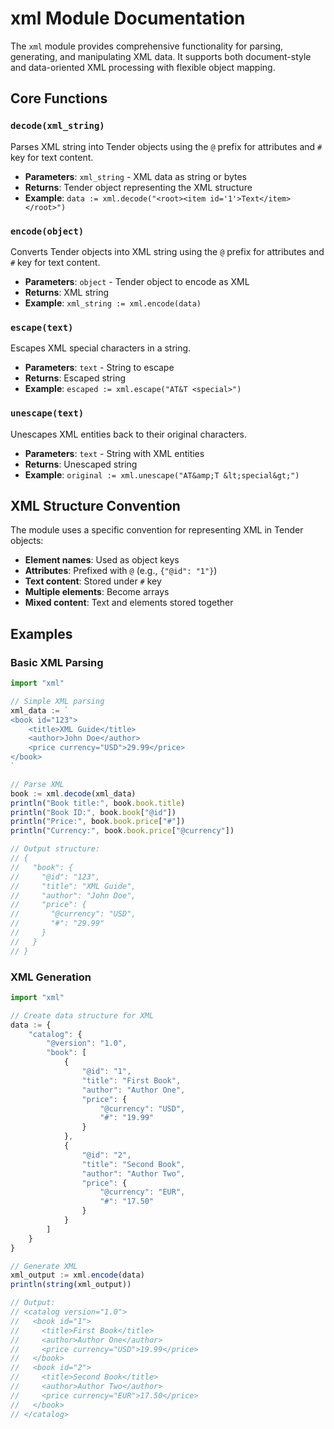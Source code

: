 # xml Module Documentation

The `xml` module provides comprehensive functionality for parsing, generating, and manipulating XML data. It supports both document-style and data-oriented XML processing with flexible object mapping.

## Core Functions

### `decode(xml_string)`
Parses XML string into Tender objects using the `@` prefix for attributes and `#` key for text content.
- **Parameters**: `xml_string` - XML data as string or bytes
- **Returns**: Tender object representing the XML structure
- **Example**: `data := xml.decode("<root><item id='1'>Text</item></root>")`

### `encode(object)`
Converts Tender objects into XML string using the `@` prefix for attributes and `#` key for text content.
- **Parameters**: `object` - Tender object to encode as XML
- **Returns**: XML string
- **Example**: `xml_string := xml.encode(data)`

### `escape(text)`
Escapes XML special characters in a string.
- **Parameters**: `text` - String to escape
- **Returns**: Escaped string
- **Example**: `escaped := xml.escape("AT&T <special>")`

### `unescape(text)`
Unescapes XML entities back to their original characters.
- **Parameters**: `text` - String with XML entities
- **Returns**: Unescaped string
- **Example**: `original := xml.unescape("AT&amp;T &lt;special&gt;")`

## XML Structure Convention

The module uses a specific convention for representing XML in Tender objects:

- **Element names**: Used as object keys
- **Attributes**: Prefixed with `@` (e.g., `{"@id": "1"}`)
- **Text content**: Stored under `#` key
- **Multiple elements**: Become arrays
- **Mixed content**: Text and elements stored together

## Examples

### Basic XML Parsing

```javascript
import "xml"

// Simple XML parsing
xml_data := `
<book id="123">
    <title>XML Guide</title>
    <author>John Doe</author>
    <price currency="USD">29.99</price>
</book>
`

// Parse XML
book := xml.decode(xml_data)
println("Book title:", book.book.title)
println("Book ID:", book.book["@id"])
println("Price:", book.book.price["#"])
println("Currency:", book.book.price["@currency"])

// Output structure:
// {
//   "book": {
//     "@id": "123",
//     "title": "XML Guide",
//     "author": "John Doe", 
//     "price": {
//       "@currency": "USD",
//       "#": "29.99"
//     }
//   }
// }
```

### XML Generation

```javascript
import "xml"

// Create data structure for XML
data := {
    "catalog": {
        "@version": "1.0",
        "book": [
            {
                "@id": "1",
                "title": "First Book",
                "author": "Author One",
                "price": {
                    "@currency": "USD",
                    "#": "19.99"
                }
            },
            {
                "@id": "2", 
                "title": "Second Book",
                "author": "Author Two",
                "price": {
                    "@currency": "EUR", 
                    "#": "17.50"
                }
            }
        ]
    }
}

// Generate XML
xml_output := xml.encode(data)
println(string(xml_output))

// Output:
// <catalog version="1.0">
//   <book id="1">
//     <title>First Book</title>
//     <author>Author One</author>
//     <price currency="USD">19.99</price>
//   </book>
//   <book id="2">
//     <title>Second Book</title>
//     <author>Author Two</author>
//     <price currency="EUR">17.50</price>
//   </book>
// </catalog>
```